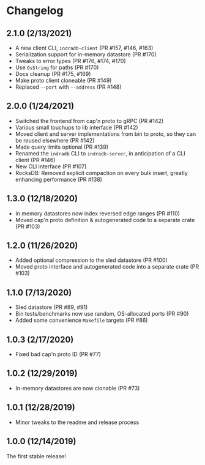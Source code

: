 # Changelog

## 2.1.0 (2/13/2021)

* A new client CLI, `indradb-client` (PR #157, #146, #163)
* Serialization support for in-memory datastore (PR #170)
* Tweaks to error types (PR #176, #174, #170)
* Use `OsString` for paths (PR #170)
* Docs cleanup (PR #175, #169)
* Make proto client cloneable (PR #149)
* Replaced `--port` with `--address` (PR #148)

## 2.0.0 (1/24/2021)

* Switched the frontend from cap'n proto to gRPC (PR #142)
* Various small touchups to lib interface (PR #142)
* Moved client and server implementations from bin to proto, so they can be reused elsewhere (PR #142)
* Made query limits optional (PR #139)
* Renamed the `indradb` CLI to `indradb-server`, in anticipation of a CLI client (PR #146)
* New CLI interface (PR #107)
* RocksDB: Removed explicit compaction on every bulk insert, greatly enhancing performance (PR #138)

## 1.3.0 (12/18/2020)

* In memory datastores now index reversed edge ranges (PR #110)
* Moved cap'n proto definition & autogenerated code to a separate crate (PR #103)

## 1.2.0 (11/26/2020)

* Added optional compression to the sled datastore (PR #100)
* Moved proto interface and autogenerated code into a separate crate (PR #103)

## 1.1.0 (7/13/2020)

* Sled datastore (PR #89, #91)
* Bin tests/benchmarks now use random, OS-allocated ports (PR #90)
* Added some convenience `Makefile` targets (PR #86)

## 1.0.3 (2/17/2020)

* Fixed bad cap'n proto ID (PR #77)

## 1.0.2 (12/29/2019)

* In-memory datastores are now clonable (PR #73)

## 1.0.1 (12/28/2019)

* Minor tweaks to the readme and release process

## 1.0.0 (12/14/2019)

The first stable release!
